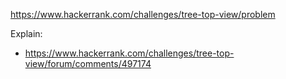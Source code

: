 https://www.hackerrank.com/challenges/tree-top-view/problem

Explain:

- https://www.hackerrank.com/challenges/tree-top-view/forum/comments/497174
